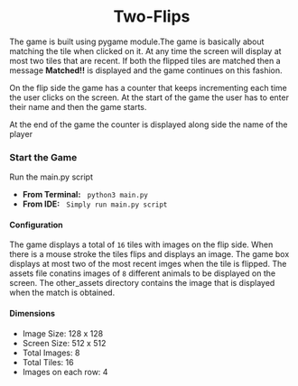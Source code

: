 <center><h1>Two-Flips</h1></center>

<p>The game is built using pygame module.The game is basically about matching the tile when clicked on it. At any time the screen will display at most two tiles that are recent. If both the flipped tiles are matched then a message <b>Matched!!</b> is displayed and the  game continues on this fashion.</p>

<p>On the flip side the game has a counter that keeps incrementing each time the user clicks on the screen. At the start of the game the user has to enter their name and then the game starts.<p>

<p>At the end of the game the counter is displayed along side the name of the player</p> 

<h3>Start the Game</h3>

<p>Run the main.py script
<ul>
<li><b>From Terminal:</b> &nbsp <code>python3 main.py</code></li>
<li><b>From IDE:</b> &nbsp <code>Simply run main.py script</code></li>
</ul>
</p>

<h4>Configuration</h4>

<p>The game displays a total of <code>16</code> tiles with images on the flip side. When there is a mouse stroke the tiles flips and displays an image. The game box displays at most two of the most recent imges when the tile is flipped. 
The assets file conatins images of <code>8</code> different animals to be displayed on the screen. The other_assets directory contains the image that is displayed when the match is obtained.</p>

<h4>Dimensions</h4>
<ul>
<li>Image Size: 128 x 128</li>
<li>Screen Size: 512 x 512</li> 
<li>Total Images: 8</li>
<li>Total Tiles: 16</li>
<li>Images on each row: 4</li>
</ul>